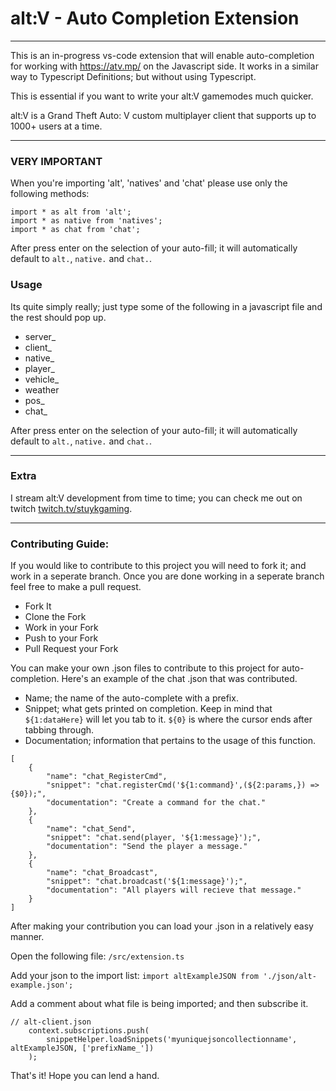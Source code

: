 # alt:V - Auto Completion Extension

---

This is an in-progress vs-code extension that will enable auto-completion for working with https://atv.mp/ on the Javascript side. It works in a similar way to Typescript Definitions; but without using Typescript.

This is essential if you want to write your alt:V gamemodes much quicker.

alt:V is a Grand Theft Auto: V custom multiplayer client that supports up to 1000+ users at a time.

---

### VERY IMPORTANT

When you're importing 'alt', 'natives' and 'chat' please use only the following methods:
```
import * as alt from 'alt';
import * as native from 'natives';
import * as chat from 'chat';
```

After press enter on the selection of your auto-fill; it will automatically default to `alt.`, `native.` and `chat.`.

### Usage

Its quite simply really; just type some of the following in a javascript file and the rest should pop up.

* server_
* client_
* native_
* player_
* vehicle_
* weather
* pos_
* chat_

After press enter on the selection of your auto-fill; it will automatically default to `alt.`, `native.` and `chat.`.

---

### Extra

I stream alt:V development from time to time; you can check me out on twitch [twitch.tv/stuykgaming](https://www.twitch.tv/stuykgaming).

---

### Contributing Guide:
If you would like to contribute to this project you will need to fork it; and work in a seperate branch. Once you are done working in a seperate branch feel free to make a pull request.

* Fork It
* Clone the Fork
* Work in your Fork
* Push to your Fork
* Pull Request your Fork

You can make your own .json files to contribute to this project for auto-completion. Here's an example of the chat .json that was contributed.

* Name; the name of the auto-complete with a prefix.
* Snippet; what gets printed on completion. Keep in mind that `${1:dataHere}` will let you tab to it. `${0}` is where the cursor ends after tabbing through.
* Documentation; information that pertains to the usage of this function.

```
[
	{
		"name": "chat_RegisterCmd",
		"snippet": "chat.registerCmd('${1:command}',(${2:params,}) => {$0});",
		"documentation": "Create a command for the chat."
	},
	{
		"name": "chat_Send",
		"snippet": "chat.send(player, '${1:message}');",
		"documentation": "Send the player a message."
	},
	{
		"name": "chat_Broadcast",
		"snippet": "chat.broadcast('${1:message}');",
		"documentation": "All players will recieve that message."
	}
]
```
After making your contribution you can load your .json in a relatively easy manner.

Open the following file: `/src/extension.ts`

Add your json to the import list:
`import altExampleJSON from './json/alt-example.json';`

Add a comment about what file is being imported; and then subscribe it.
```
// alt-client.json
	context.subscriptions.push(
		snippetHelper.loadSnippets('myuniquejsoncollectionname', altExampleJSON, ['prefixName_'])
	);
```

That's it! Hope you can lend a hand.